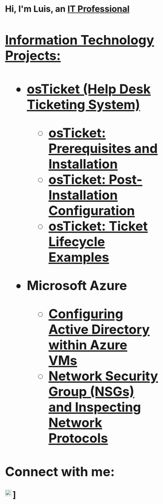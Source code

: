 <h1>Hi, I'm Luis, an <a href="https://linkedin.com/in/Luis"> IT Professional
  
<h2> Information Technology Projects:<h2>
  
  - <b>osTicket (Help Desk Ticketing System)</b>
    - [osTicket: Prerequisites and Installation](https://github.com/Luis-G-Cordero/osticket-prereqs)
    - [osTicket: Post-Installation Configuration](https://github.com/Luis-G-Cordero/post-install-config)
    - [osTicket: Ticket Lifecycle Examples](https://github.com/Luis-G-Cordero/ticket-lifecycle)
  
  - <b>Microsoft Azure</b>
    - [Configuring Active Directory within Azure VMs](https://github.com/Luis-G-Cordero/configure-ad)
    - [Network Security Group (NSGs) and Inspecting Network Protocols](github.com/Luis-G-Cordero/azure-network-protocols)
  
  <h2> Connect with me:</h2>
  
  <img align="left" alt="Luis | LinkedIn" width="22px" src="https://cdn.jsdelivr.net/npm/simple-icons@v3/icons/linkedin.svg"
  />] 

